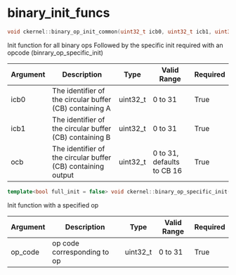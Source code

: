 # binary_init_funcs

```cpp
void ckernel::binary_op_init_common(uint32_t icb0, uint32_t icb1, uint32_t ocb = 16)
```

Init function for all binary ops Followed by the specific init required with an opcode (binrary_op_specific_init) 

| Argument      | Description                                                  | Type      | Valid Range                | Required       |
|---------------|--------------------------------------------------------------|-----------|----------------------------|----------------|
| icb0          | The identifier of the circular buffer (CB) containing A      | uint32_t  | 0 to 31                    | True           |
| icb1          | The identifier of the circular buffer (CB) containing B      | uint32_t  | 0 to 31                    | True           |
| ocb           | The identifier of the circular buffer (CB) containing output | uint32_t  | 0 to 31, defaults to CB 16 | True           |

```cpp
template<bool full_init = false> void ckernel::binary_op_specific_init(int op_code)
```

Init function with a specified op 

| Argument      | Description                 | Type      | Valid Range      | Required       |
|---------------|-----------------------------|-----------|------------------|----------------|
| op_code       | op code corresponding to op | uint32_t  | 0 to 31          | True           |
